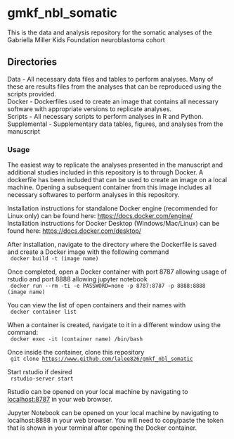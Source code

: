 # gmkf_nbl_somatic

This is the data and analysis repository for the somatic analyses of the Gabriella Miller Kids Foundation neuroblastoma cohort

## Directories

Data - All necessary data files and tables to perform analyses. Many of these are results files from the analyses that can be reproduced using the scripts provided.  
Docker - Dockerfiles used to create an image that contains all necessary software with appropriate versions to replicate analyses.  
Scripts - All necessary scripts to perform analyses in R and Python.  
Supplemental - Supplementary data tables, figures, and analyses from the manuscript  


### Usage
The easiest way to replicate the analyses presented in the manuscript and additional studies included in this repository is to through Docker.  A dockerfile has been included that can be used to create an image on a local machine. Opening a subsequent container from this image includes all necessary softwares to perform analyses in this repository.  

Installation instructions for standalone Docker engine (recommended for Linux only) can be found here: https://docs.docker.com/engine/  
Installation instructions for Docker Desktop (Windows/Mac/Linux) can be found here: https://docs.docker.com/desktop/  

After installation, navigate to the directory where the Dockerfile is saved and create a Docker image with the following command  
 <code> docker build -t (image name) </code>  

Once completed, open a Docker container with port 8787 allowing usage of rstudio and port 8888 allowing jupyter notebook  
 <code> docker run --rm -ti -e PASSWORD=none -p 8787:8787 -p 8888:8888 (image name) </code>  

You can view the list of open containers and their names with  
 <code> docker container list </code>  

When a container is created, navigate to it in a different window using the command:  
 <code> docker exec -it (container name) /bin/bash </code>  

Once inside the container, clone this repository  
 <code> git clone https://www.github.com/lalee826/gmkf_nbl_somatic </code>  

Start rstudio if desired  
 <code> rstudio-server start </code>  

Rstudio can be opened on your local machine by navigating to [localhost:8787](localhost:8787) in your web browser.  

Jupyter Notebook can be opened on your local machine by navigating to localhost:8888 in your web browser. You will need to copy/paste the token that is shown in your terminal after opening the Docker container.  

